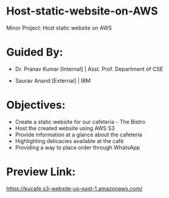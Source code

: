 # Host-static-website-on-AWS
Minor Project: Host static website on AWS

# Guided By:

- Dr. Pranav Kumar [Internal] | Asst. Prof. Department of CSE

- Saurav Anand [External] | IBM

# Objectives:
- Create a static website for our cafeteria - The Bistro
- Host the created website using AWS S3
- Provide information at a glance about the cafeteria 
- Highlighting delicacies available at the café
- Providing a way to place order through WhatsApp


# Preview Link:
https://kucafe.s3-website-us-east-1.amazonaws.com/